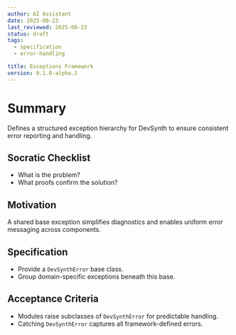 ```yaml
---
author: AI Assistant
date: 2025-08-23
last_reviewed: 2025-08-23
status: draft
tags:
  - specification
  - error-handling

title: Exceptions Framework
version: 0.1.0-alpha.1
---
```


# Summary

Defines a structured exception hierarchy for DevSynth to ensure consistent error reporting and handling.

## Socratic Checklist
- What is the problem?
- What proofs confirm the solution?

## Motivation
A shared base exception simplifies diagnostics and enables uniform error messaging across components.

## Specification
- Provide a `DevSynthError` base class.
- Group domain-specific exceptions beneath this base.

## Acceptance Criteria
- Modules raise subclasses of `DevSynthError` for predictable handling.
- Catching `DevSynthError` captures all framework-defined errors.
